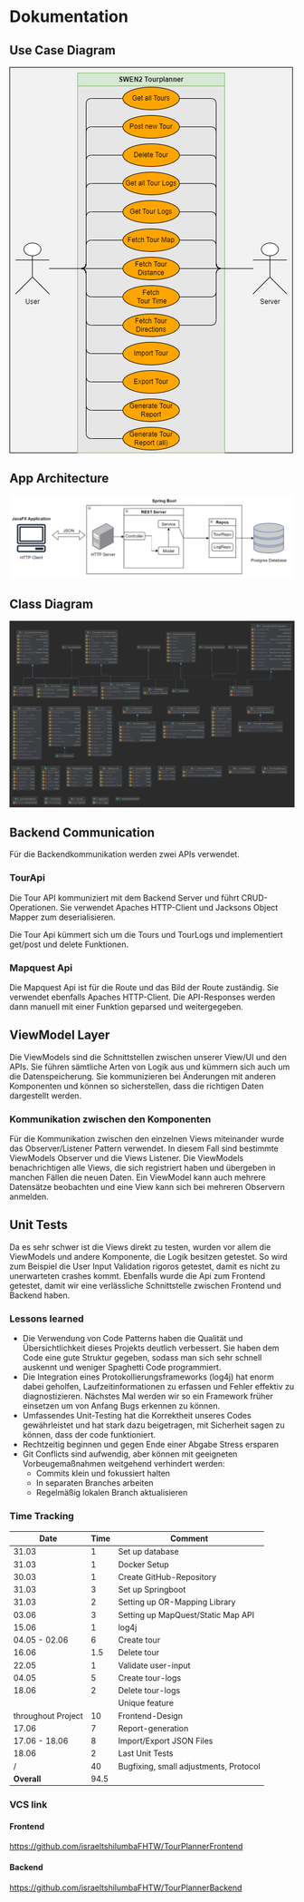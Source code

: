 # Dokumentation

## Use Case Diagram
![Use Case Diagram](images/tourplanner-usecase.png)

## App Architecture
![App Architecture](images/app-architecture.png)

## Class Diagram
![Class Diagram](images/class-diagram.png)

## Backend Communication

Für die Backendkommunikation werden zwei APIs verwendet.
<br>

### TourApi

Die Tour API kommuniziert mit dem Backend Server und führt CRUD-Operationen.
Sie verwendet Apaches HTTP-Client und Jacksons Object Mapper zum deserialisieren.

Die Tour Api kümmert sich um die Tours und TourLogs und implementiert get/post
und delete Funktionen.

### Mapquest Api

Die Mapquest Api ist für die Route und das Bild der Route zuständig. Sie verwendet ebenfalls
Apaches HTTP-Client. Die API-Responses werden dann manuell mit einer Funktion geparsed und
weitergegeben.

## ViewModel Layer

Die ViewModels sind die Schnittstellen zwischen unserer View/UI und den APIs. Sie führen
sämtliche Arten von Logik aus und kümmern sich auch um die Datenspeicherung. Sie kommunizieren
bei Änderungen mit anderen Komponenten und können so sicherstellen, dass die richtigen Daten
dargestellt werden.

### Kommunikation zwischen den Komponenten

Für die Kommunikation zwischen den einzelnen Views miteinander wurde das Observer/Listener
Pattern verwendet. In diesem Fall sind bestimmte ViewModels Observer und die Views Listener.
Die ViewModels benachrichtigen alle Views, die sich registriert haben und übergeben in manchen Fällen
die neuen Daten. Ein ViewModel kann auch mehrere Datensätze beobachten und eine View kann sich bei mehreren
Observern anmelden.

## Unit Tests
Da es sehr schwer ist die Views direkt zu testen, wurden vor allem die ViewModels und andere Komponente,
die Logik besitzen getestet. So wird zum Beispiel die User Input Validation rigoros getestet, damit es
nicht zu unerwarteten crashes kommt. Ebenfalls wurde die Api zum Frontend getestet, damit wir eine verlässliche
Schnittstelle zwischen Frontend und Backend haben.

### Lessons learned

- Die Verwendung von Code Patterns haben die Qualität und Übersichtlichkeit dieses Projekts deutlich verbessert.
  Sie haben dem Code eine gute Struktur gegeben, sodass man sich sehr schnell auskennt und weniger Spaghetti Code
  programmiert.
- Die Integration eines Protokollierungsframeworks (log4j) hat enorm dabei geholfen, Laufzeitinformationen zu erfassen
  und Fehler effektiv zu diagnostizieren. Nächstes Mal werden wir so ein Framework früher einsetzen um von Anfang Bugs
  erkennen zu können.
- Umfassendes Unit-Testing hat die Korrektheit unseres Codes gewährleistet und hat stark dazu beigetragen, mit
  Sicherheit sagen zu können, dass der code funktioniert.
- Rechtzeitig beginnen und gegen Ende einer Abgabe Stress ersparen
- Git Conflicts sind aufwendig, aber können mit geeigneten Vorbeugemaßnahmen weitgehend verhindert werden:
  - Commits klein und fokussiert halten
  - In separaten Branches arbeiten
  - Regelmäßig lokalen Branch aktualisieren
### Time Tracking

| Date               | Time | Comment                                |
|--------------------|------|----------------------------------------|
| 31.03              | 1    | Set up database                        |
| 31.03              | 1    | Docker Setup                           |
| 30.03              | 1    | Create GitHub-Repository               |
| 31.03              | 3    | Set up Springboot                      |
| 31.03              | 2    | Setting up OR-Mapping Library          |
| 03.06              | 3    | Setting up MapQuest/Static Map API     |
| 15.06              | 1    | log4j                                  |
| 04.05 - 02.06      | 6    | Create tour                            |
| 16.06              | 1.5  | Delete tour                            |
| 22.05              | 1    | Validate user-input                    |
| 04.05              | 5    | Create tour-logs                       |
| 18.06              | 2    | Delete tour-logs                       |
|                    |      | Unique feature                         |
| throughout Project | 10   | Frontend-Design                        |
| 17.06              | 7    | Report-generation                      |
| 17.06 - 18.06      | 8    | Import/Export JSON Files               |
| 18.06              | 2    | Last Unit Tests                        |
| /                  | 40   | Bugfixing, small adjustments, Protocol |
| <b>Overall</b>     | 94.5 |                                        |


### VCS link

#### Frontend
https://github.com/israeltshilumbaFHTW/TourPlannerFrontend
#### Backend
https://github.com/israeltshilumbaFHTW/TourPlannerBackend